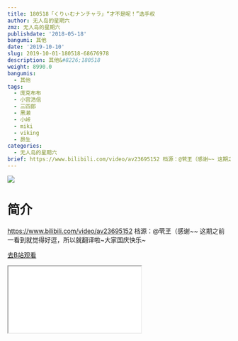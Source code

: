 ```yaml
---
title: 180518「くりぃむナンチャラ」“才不是呢！”选手权
author: 无人岛的星期六
zmz: 无人岛的星期六
publishdate: '2018-05-18'
bangumi: 其他
date: '2019-10-10'
slug: 2019-10-01-180518-68676978
description: 其他&#8226;180518
weight: 8990.0
bangumis:
  - 其他
tags:
  - 庞克布布
  - 小宫浩信
  - 三四郎
  - 黑濑
  - 小峠
  - miki
  - viking
  - 昴生
categories:
  - 无人岛的星期六
brief: https://www.bilibili.com/video/av23695152 档源：@茕玊（感谢~~ 这期之前一看到就觉得好逗，所以就翻译啦~大家国庆快乐~
---
```

![](https://raw.githubusercontent.com/tcgriffith/owaraisite/master/static/tmpimg/f48aa5b507f42aea39c599cb08c787c3c5599de3.jpg.480.jpg)
# 简介  
https://www.bilibili.com/video/av23695152
档源：@茕玊（感谢~~
这期之前一看到就觉得好逗，所以就翻译啦~大家国庆快乐~  

[去B站观看](https://www.bilibili.com/video/av68676978/)
<div class ="resp-container"><iframe class="testiframe" src="//player.bilibili.com/player.html?aid=68676978"", scrolling="no", allowfullscreen="true" > </iframe></div> 
